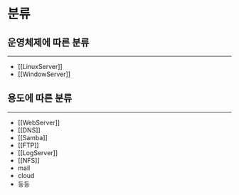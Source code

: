 # 분류

## 운영체제에 따른 분류
---
- [[LinuxServer]]
- [[WindowServer]]

## 용도에 따른 분류
---
- [[WebServer]]
- [[DNS]]
- [[Samba]]
- [[FTP]]
- [[LogServer]]
- [[NFS]]
- mail
- cloud
- 등등

